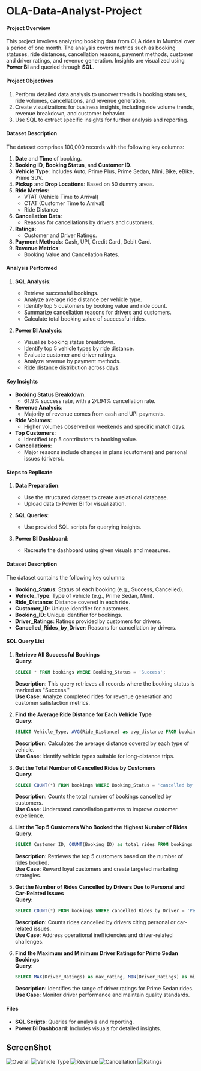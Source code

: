 # OLA-Data-Analyst-Project

#### **Project Overview**
This project involves analyzing booking data from OLA rides in Mumbai over a period of one month. The analysis covers metrics such as booking statuses, ride distances, cancellation reasons, payment methods, customer and driver ratings, and revenue generation. Insights are visualized using **Power BI** and queried through **SQL**.


#### **Project Objectives**
1. Perform detailed data analysis to uncover trends in booking statuses, ride volumes, cancellations, and revenue generation.
2. Create visualizations for business insights, including ride volume trends, revenue breakdown, and customer behavior.
3. Use SQL to extract specific insights for further analysis and reporting.


#### **Dataset Description**
The dataset comprises 100,000 records with the following key columns:
1. **Date** and **Time** of booking.
2. **Booking ID**, **Booking Status**, and **Customer ID**.
3. **Vehicle Type**: Includes Auto, Prime Plus, Prime Sedan, Mini, Bike, eBike, Prime SUV.
4. **Pickup** and **Drop Locations**: Based on 50 dummy areas.
5. **Ride Metrics**:
   - VTAT (Vehicle Time to Arrival)
   - CTAT (Customer Time to Arrival)
   - Ride Distance
6. **Cancellation Data**:
   - Reasons for cancellations by drivers and customers.
7. **Ratings**:
   - Customer and Driver Ratings.
8. **Payment Methods**: Cash, UPI, Credit Card, Debit Card.
9. **Revenue Metrics**:
   - Booking Value and Cancellation Rates.


#### **Analysis Performed**
1. **SQL Analysis**:
   - Retrieve successful bookings.
   - Analyze average ride distance per vehicle type.
   - Identify top 5 customers by booking value and ride count.
   - Summarize cancellation reasons for drivers and customers.
   - Calculate total booking value of successful rides.


2. **Power BI Analysis**:
   - Visualize booking status breakdown.
   - Identify top 5 vehicle types by ride distance.
   - Evaluate customer and driver ratings.
   - Analyze revenue by payment methods.
   - Ride distance distribution across days.


#### **Key Insights**
- **Booking Status Breakdown**: 
  - 61.9% success rate, with a 24.94% cancellation rate.
- **Revenue Analysis**: 
  - Majority of revenue comes from cash and UPI payments.
- **Ride Volumes**: 
  - Higher volumes observed on weekends and specific match days.
- **Top Customers**: 
  - Identified top 5 contributors to booking value.
- **Cancellations**:
  - Major reasons include changes in plans (customers) and personal issues (drivers).


#### **Steps to Replicate**
1. **Data Preparation**:
   - Use the structured dataset to create a relational database.
   - Upload data to Power BI for visualization.

2. **SQL Queries**:
   - Use provided SQL scripts for querying insights.

3. **Power BI Dashboard**:
   - Recreate the dashboard using given visuals and measures.


#### **Dataset Description**
The dataset contains the following key columns:
- **Booking_Status**: Status of each booking (e.g., Success, Cancelled).
- **Vehicle_Type**: Type of vehicle (e.g., Prime Sedan, Mini).
- **Ride_Distance**: Distance covered in each ride.
- **Customer_ID**: Unique identifier for customers.
- **Booking_ID**: Unique identifier for bookings.
- **Driver_Ratings**: Ratings provided by customers for drivers.
- **Cancelled_Rides_by_Driver**: Reasons for cancellation by drivers.



#### **SQL Query List**

1. **Retrieve All Successful Bookings**  
   **Query**:  
   ```sql
   SELECT * FROM bookings WHERE Booking_Status = 'Success';
   ```  
   **Description**: This query retrieves all records where the booking status is marked as "Success."  
   **Use Case**: Analyze completed rides for revenue generation and customer satisfaction metrics.

2. **Find the Average Ride Distance for Each Vehicle Type**  
   **Query**:  
   ```sql
   SELECT Vehicle_Type, AVG(Ride_Distance) as avg_distance FROM bookings GROUP BY Vehicle_Type;
   ```  
   **Description**: Calculates the average distance covered by each type of vehicle.  
   **Use Case**: Identify vehicle types suitable for long-distance trips.

3. **Get the Total Number of Cancelled Rides by Customers**  
   **Query**:  
   ```sql
   SELECT COUNT(*) FROM bookings WHERE Booking_Status = 'cancelled by Customer';
   ```  
   **Description**: Counts the total number of bookings cancelled by customers.  
   **Use Case**: Understand cancellation patterns to improve customer experience.

4. **List the Top 5 Customers Who Booked the Highest Number of Rides**  
   **Query**:  
   ```sql
   SELECT Customer_ID, COUNT(Booking_ID) as total_rides FROM bookings GROUP BY Customer_ID ORDER BY total_rides DESC LIMIT 5;
   ```  
   **Description**: Retrieves the top 5 customers based on the number of rides booked.  
   **Use Case**: Reward loyal customers and create targeted marketing strategies.

5. **Get the Number of Rides Cancelled by Drivers Due to Personal and Car-Related Issues**  
   **Query**:  
   ```sql
   SELECT COUNT(*) FROM bookings WHERE cancelled_Rides_by_Driver = 'Personal & Car related issue';
   ```  
   **Description**: Counts rides cancelled by drivers citing personal or car-related issues.  
   **Use Case**: Address operational inefficiencies and driver-related challenges.

6. **Find the Maximum and Minimum Driver Ratings for Prime Sedan Bookings**  
   **Query**:  
   ```sql
   SELECT MAX(Driver_Ratings) as max_rating, MIN(Driver_Ratings) as min_rating FROM bookings WHERE Vehicle_Type = 'Prime Sedan';
   ```  
   **Description**: Identifies the range of driver ratings for Prime Sedan rides.  
   **Use Case**: Monitor driver performance and maintain quality standards.



#### **Files**
- **SQL Scripts**: Queries for analysis and reporting.
- **Power BI Dashboard**: Includes visuals for detailed insights.


## **ScreenShot**
![Overall](https://github.com/user-attachments/assets/a7612931-615a-4363-aa79-164ccd33f965)
![Vehicle Type](https://github.com/user-attachments/assets/35580d10-649d-4492-8eca-5eaf7f29f100)
![Revenue](https://github.com/user-attachments/assets/b3ba5f2f-4f9d-4f61-8c8f-341f31c59243)
![Cancellation](https://github.com/user-attachments/assets/0d188012-1919-4372-a6fe-fea891e9d777)
![Ratings](https://github.com/user-attachments/assets/fb746328-ca3f-4d9b-93ae-2fb4163372c2)
